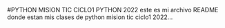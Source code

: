 #PYTHON
MISION TIC CICLO1 PYTHON 2022
este es mi archivo README donde estan mis clases de python mision tic ciclo1 2022...
